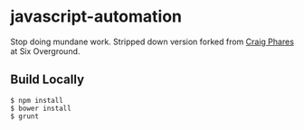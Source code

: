 # javascript-automation
Stop doing mundane work. Stripped down version forked from [Craig Phares](http://craigphares.github.io/javascript-automation/) at Six Overground.

## Build Locally

```
$ npm install
$ bower install
$ grunt
```